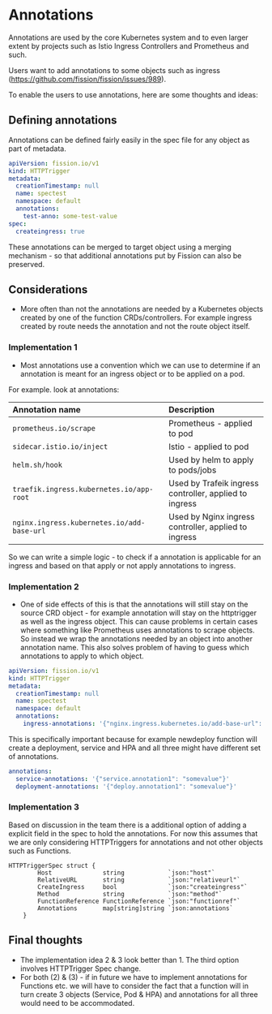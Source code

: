 # Annotations

Annotations are used by the core Kubernetes system and to even larger extent by projects such as Istio Ingress Controllers and Prometheus and such.

Users want to add annotations to some objects such as ingress (https://github.com/fission/fission/issues/989).

To enable the users to use annotations, here are some thoughts and ideas:

## Defining annotations

Annotations can be defined fairly easily in the spec file for any object as part of metadata.

```yaml
apiVersion: fission.io/v1
kind: HTTPTrigger
metadata:
  creationTimestamp: null
  name: spectest
  namespace: default
  annotations:
    test-anno: some-test-value
spec:
  createingress: true
```

These annotations can be merged to target object using a merging mechanism - so that additional annotations put by Fission can also be preserved.

## Considerations

- More often than not the annotations are needed by a Kubernetes objects created by one of the function CRDs/controllers. For example ingress created by route needs the annotation and not the route object itself.

### Implementation 1

- Most annotations use a convention which we can use to determine if an annotation is meant for an ingress object or to be applied on a pod.

For example. look at annotations:

| Annotation name                            | Description                                            |
| :----------------------------------------- | :----------------------------------------------------- |
| `prometheus.io/scrape`                     | Prometheus - applied to pod                            |
| `sidecar.istio.io/inject`                  | Istio - applied to pod                                 |
| `helm.sh/hook`                             | Used by helm to apply to pods/jobs                     |
| `traefik.ingress.kubernetes.io/app-root`   | Used by Trafeik ingress controller, applied to ingress |
| `nginx.ingress.kubernetes.io/add-base-url` | Used by Nginx ingress controller, applied to ingress   |

So we can write a simple logic - to check if a annotation is applicable for an ingress and based on that apply or not apply annotations to ingress.

### Implementation 2

- One of side effects of this is that the annotations will still stay on the source CRD object - for example annotation will stay on the httptrigger as well as the ingress object. This can cause problems in certain cases where something like Prometheus uses annotations to scrape objects. So instead we wrap the annotations needed by an object into another annotation name. This also solves problem of having to guess which annotations to apply to which object.

```yaml
apiVersion: fission.io/v1
kind: HTTPTrigger
metadata:
  creationTimestamp: null
  name: spectest
  namespace: default
  annotations:
    ingress-annotations: '{"nginx.ingress.kubernetes.io/add-base-url": "true", "nginx.ingress.kubernetes.io/app-root": "somevalue"}'
```

This is specifically important because for example newdeploy function will create a deployment, service and HPA and all three might have different set of annotations.

```yaml
annotations:
  service-annotations: '{"service.annotation1": "somevalue"}'
  deployment-annotations: '{"deploy.annotation1": "somevalue"}'
```

### Implementation 3

Based on discussion in the team there is a additional option of adding a explicit field in the spec to hold the annotations. For now this assumes that we are only considering HTTPTriggers for annotations and not other objects such as Functions.

```
HTTPTriggerSpec struct {
		Host              string            `json:"host"`
		RelativeURL       string            `json:"relativeurl"`
		CreateIngress     bool              `json:"createingress"`
		Method            string            `json:"method"`
		FunctionReference FunctionReference `json:"functionref"`
		Annotations       map[string]string `json:annotations`
	}
```

## Final thoughts

- The implementation idea 2 & 3 look better than 1. The third option involves HTTPTrigger Spec change.
- For both (2) & (3) - if in future we have to implement annotations for Functions etc. we will have to consider the fact that a function will in turn create 3 objects (Service, Pod & HPA) and annotations for all three would need to be accommodated.

